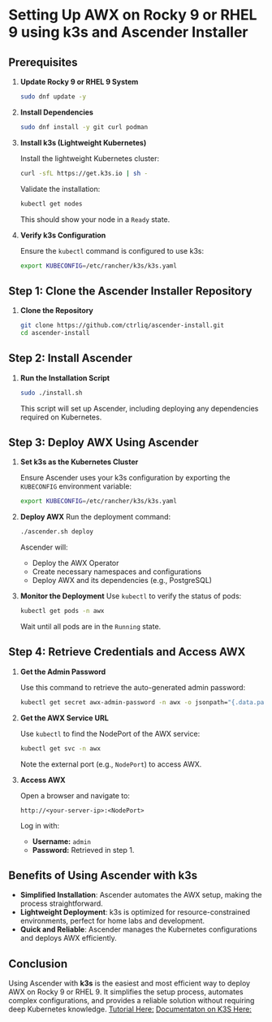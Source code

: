 # Setting Up AWX on Rocky 9 or RHEL 9 using k3s and Ascender Installer

## Prerequisites

1. **Update Rocky 9 or RHEL 9 System**
   ```bash
   sudo dnf update -y
   ```

2. **Install Dependencies**
   ```bash
   sudo dnf install -y git curl podman
   ```

3. **Install k3s (Lightweight Kubernetes)**
   
   Install the lightweight Kubernetes cluster:
   ```bash
   curl -sfL https://get.k3s.io | sh -
   ```
   Validate the installation:
   ```bash
   kubectl get nodes
   ```
   This should show your node in a `Ready` state.

4. **Verify k3s Configuration**

   Ensure the `kubectl` command is configured to use k3s:
   ```bash
   export KUBECONFIG=/etc/rancher/k3s/k3s.yaml
   ```

## Step 1: Clone the Ascender Installer Repository

1. **Clone the Repository**
   ```bash
   git clone https://github.com/ctrliq/ascender-install.git
   cd ascender-install
   ```

## Step 2: Install Ascender

1. **Run the Installation Script**
   ```bash
   sudo ./install.sh
   ```
   This script will set up Ascender, including deploying any dependencies required on Kubernetes.

## Step 3: Deploy AWX Using Ascender

1. **Set k3s as the Kubernetes Cluster**

   Ensure Ascender uses your k3s configuration by exporting the `KUBECONFIG` environment variable:
   ```bash
   export KUBECONFIG=/etc/rancher/k3s/k3s.yaml
   ```

2. **Deploy AWX**
   Run the deployment command:
   ```bash
   ./ascender.sh deploy
   ```
   Ascender will:
   - Deploy the AWX Operator
   - Create necessary namespaces and configurations
   - Deploy AWX and its dependencies (e.g., PostgreSQL)

3. **Monitor the Deployment**
   Use `kubectl` to verify the status of pods:
   ```bash
   kubectl get pods -n awx
   ```
   Wait until all pods are in the `Running` state.

## Step 4: Retrieve Credentials and Access AWX

1. **Get the Admin Password**

   Use this command to retrieve the auto-generated admin password:
   ```bash
   kubectl get secret awx-admin-password -n awx -o jsonpath="{.data.password}" | base64 --decode
   ```

2. **Get the AWX Service URL**

   Use `kubectl` to find the NodePort of the AWX service:
   ```bash
   kubectl get svc -n awx
   ```
   Note the external port (e.g., `NodePort`) to access AWX.

3. **Access AWX**

   Open a browser and navigate to:
   ```
   http://<your-server-ip>:<NodePort>
   ```
   Log in with:
   - **Username:** `admin`
   - **Password:** Retrieved in step 1.

## Benefits of Using Ascender with k3s

- **Simplified Installation**: Ascender automates the AWX setup, making the process straightforward.
- **Lightweight Deployment**: k3s is optimized for resource-constrained environments, perfect for home labs and development.
- **Quick and Reliable**: Ascender manages the Kubernetes configurations and deploys AWX efficiently.

## Conclusion

Using Ascender with **k3s** is the easiest and most efficient way to deploy AWX on Rocky 9 or RHEL 9. It simplifies the setup process, automates complex configurations, and provides a reliable solution without requiring deep Kubernetes knowledge.
[Tutorial Here:](https://www.youtube.com/watch?v=lswN7Ct1cjE)
[Documentaton on K3S Here:](https://docs.k3s.io/quick-start)
